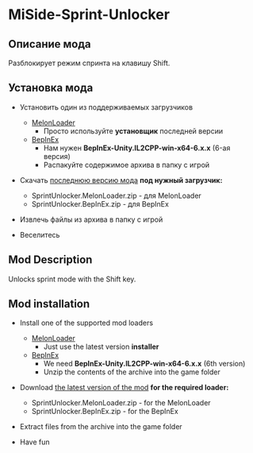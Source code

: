 # MiSide-Sprint-Unlocker

## Описание мода

Разблокирует режим спринта на клавишу Shift.

## Установка мода

- Установить один из поддерживаемых загрузчиков

  - [MelonLoader](https://github.com/LavaGang/MelonLoader/releases)
    - Просто используйте **установщик** последней версии
  - [BepInEx](https://github.com/BepInEx/BepInEx/releases)
    - Нам нужен **BepInEx-Unity.IL2CPP-win-x64-6.x.x** (6-ая версия)
    - Распакуйте содержимое архива в папку с игрой

- Скачать [последнюю версию мода](https://github.com/MrSago/MiSide-Sprint-Unlocker/releases) **под нужный загрузчик:**

  - SprintUnlocker.MelonLoader.zip - для MelonLoader
  - SprintUnlocker.BepInEx.zip - для BepInEx

- Извлечь файлы из архива в папку с игрой

- Веселитесь

## Mod Description

Unlocks sprint mode with the Shift key.

## Mod installation

- Install one of the supported mod loaders

  - [MelonLoader](https://github.com/LavaGang/MelonLoader/releases)
    - Just use the latest version **installer**
  - [BepInEx](https://github.com/BepInEx/BepInEx/releases)
    - We need **BepInEx-Unity.IL2CPP-win-x64-6.x.x** (6th version)
    - Unzip the contents of the archive into the game folder

- Download [the latest version of the mod](https://github.com/MrSago/MiSide-Sprint-Unlocker/releases) **for the required loader:**

  - SprintUnlocker.MelonLoader.zip - for the MelonLoader
  - SprintUnlocker.BepInEx.zip - for the BepInEx

- Extract files from the archive into the game folder

- Have fun
